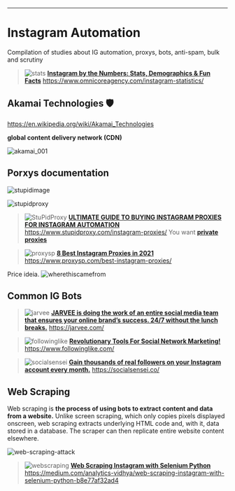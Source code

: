 
***
# Instagram Automation
Compilation of studies about IG automation, proxys, bots, anti-spam, bulk and scrutiny

>![stats](https://github.com/EduardoArtioli/Instagram-Automation/blob/main/_SS/statistics_001.PNG?raw=true)
[**Instagram by the Numbers: Stats, Demographics & Fun Facts**](https://www.omnicoreagency.com/instagram-statistics/)
https://www.omnicoreagency.com/instagram-statistics/


## Akamai Technologies 🛡️

https://en.wikipedia.org/wiki/Akamai_Technologies

**global content delivery network (CDN)**

![akamai_001](https://github.com/EduardoArtioli/Instagram-Automation/blob/29e6b59186c3939f2f2a4b64effc9ff58c351e41/_SS/akamai_000.PNG?raw=true)

## Porxys documentation
![stupidimage](https://www.stupidproxy.com/wp-content/uploads/2017/02/No-proxy-to-surf-website.png)

![stupidproxy](https://www.stupidproxy.com/wp-content/uploads/2017/02/How-proxy-works-to-surf-website.png)
>![StuPidProxy](https://github.com/EduardoArtioli/Instagram-Automation/blob/main/_SS/StuPidProxy.PNG?raw=true)
[**ULTIMATE GUIDE TO BUYING INSTAGRAM PROXIES FOR INSTAGRAM AUTOMATION**](https://www.stupidproxy.com/instagram-proxies/) 
https://www.stupidproxy.com/instagram-proxies/
> You want [**private proxies**](https://www.stupidproxy.com/dedicated-proxy/)


>![proxysp](https://github.com/EduardoArtioli/Instagram-Automation/blob/main/_SS/ProxySP.PNG?raw=true)
[**8 Best Instagram Proxies in 2021**](https://www.proxysp.com/best-instagram-proxies/)
>https://www.proxysp.com/best-instagram-proxies/

Price ideia.
![wherethiscamefrom](https://github.com/EduardoArtioli/Instagram-Automation/blob/main/_SS/price_idea.PNG?raw=true)
## Common IG Bots

>![jarvee](https://github.com/EduardoArtioli/Instagram-Automation/blob/main/_SS/jarvee.PNG?raw=true)
[**JARVEE is doing the work of an entire social media team that ensures your online brand’s success. 24/7 without the lunch breaks.**](https://jarvee.com/)
https://jarvee.com/

>![followinglike](https://github.com/EduardoArtioli/Instagram-Automation/blob/main/_SS/following_like.PNG?raw=true)
[**Revolutionary Tools For Social Network Marketing!**](https://www.followinglike.com/)
https://www.followinglike.com/

>![socialsensei](https://github.com/EduardoArtioli/Instagram-Automation/blob/main/_SS/social_sensei.PNG?raw=true)
[**Gain thousands of real followers on your Instagram account every month.**](https://socialsensei.co/)
https://socialsensei.co/

## Web Scraping
Web scraping is **the process of using bots to extract content and data from a website.** Unlike screen scraping, which only copies pixels displayed onscreen, web scraping extracts underlying HTML code and, with it, data stored in a database. The scraper can then replicate entire website content elsewhere.

![web-scraping-attack](https://user-images.githubusercontent.com/14796036/133309354-aa1171f7-d027-456b-a279-3a07c0697f5b.jpg)

>![webscraping](https://miro.medium.com/max/1198/1*TWVrnG72w_bN-AFvIEYagQ.jpeg)
[**Web Scraping Instagram with Selenium Python**](https://medium.com/analytics-vidhya/web-scraping-instagram-with-selenium-python-b8e77af32ad4)
https://medium.com/analytics-vidhya/web-scraping-instagram-with-selenium-python-b8e77af32ad4

